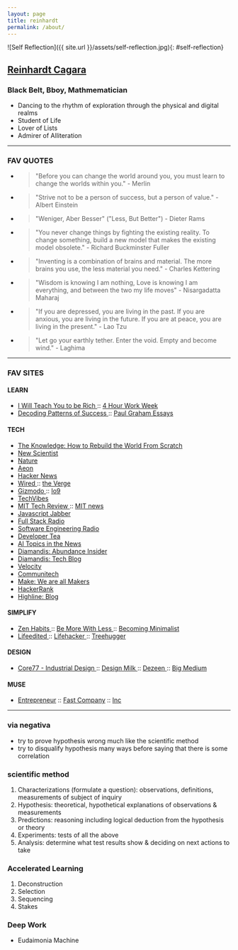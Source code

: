 ```yaml
---
layout: page
title: reinhardt
permalink: /about/
---
```


![Self Reflection]({{ site.url }}/assets/self-reflection.jpg){: #self-reflection}

<!-- ![My Image]({{ site.url }}/assets/ReinhardtCagara.jpg){: #profile-pic} -->

## <a href="https://www.dropbox.com/s/8edipfuhuxvkek8/Reinhardt%20Cagara.pdf?dl=0">Reinhardt Cagara</a>

### Black Belt, Bboy, Mathmematician
- Dancing to the rhythm of exploration through the physical and digital realms
- Student of Life
- Lover of Lists
- Admirer of Alliteration

---------

### FAV QUOTES

- > "Before you can change the world around you, you must learn to change the worlds within you." - Merlin
- > "Strive not to be a person of success, but a person of value." - Albert Einstein
- > "Weniger, Aber Besser" ("Less, But Better") - Dieter Rams

- > "You never change things by fighting the existing reality. To change something, build a new model that makes the existing model obsolete." - Richard Buckminster Fuller
- > "Inventing is a combination of brains and material. The more brains you use, the less material you need." - Charles Kettering

- > "Wisdom is knowing I am nothing, Love is knowing I am everything, and between the two my life moves" - Nisargadatta Maharaj
- > "If you are depressed, you are living in the past. If you are anxious, you are living in the future. If you are at peace, you are living in the present." - Lao Tzu
- > "Let go your earthly tether. Enter the void. Empty and become wind." - Laghima
---------

### FAV SITES

#### LEARN
- <a href="http://www.iwillteachyoutoberich.com/blog/"> I Will Teach You to be Rich </a> :: <a href="http://fourhourworkweek.com/blog/"> 4 Hour Work Week </a>
- <a href="http://calnewport.com/blog/"> Decoding Patterns of Success </a> :: <a href="http://www.paulgraham.com/articles.html"> Paul Graham Essays </a>

#### TECH
- <a href="http://the-knowledge.org/en-gb/"> The Knowledge: How to Rebuild the World From Scratch </a>
- <a href="https://www.newscientist.com/"> New Scientist </a>
- <a href="http://www.nature.com/"> Nature </a>
- <a href="https://aeon.co/"> Aeon </a>
- <a href="https://news.ycombinator.com/"> Hacker News </a>
- <a href="http://www.wired.com/"> Wired </a> :: <a href="http://www.theverge.com/"> the Verge </a>
- <a href="http://www.gizmodo.com/"> Gizmodo </a> :: <a href="http://www.io9.com/"> Io9 </a>
- <a href="http://www.techvibes.com/global"> TechVibes </a>
- <a href="http://www.technologyreview.com/"> MIT Tech Review </a> :: <a href="http://news.mit.edu/"> MIT news </a>
- <a href="https://devchat.tv/js-jabber">Javascript Jabber</a>
- <a href="http://www.fullstackradio.com/">Full Stack Radio</a>
- <a href="http://www.se-radio.net/">Software Engineering Radio</a>
- <a href="https://developertea.com/">Developer Tea</a>
- <a href="http://aitopics.org/news">AI Topics in the News</a>
- <a href="http://diamandis.com/abundance-insider">Diamandis: Abundance Insider</a>
- <a href="http://diamandis.com/tech-blog">Diamandis: Tech Blog</a>
- <a href="http://velocity.uwaterloo.ca/">Velocity</a>
- <a href="http://news.communitech.ca/">Communitech</a>
- <a href="http://makezine.com/">Make: We are all Makers</a>
- <a href="https://www.hackerrank.com/domains">HackerRank</a>
- <a href="http://highline.vc/blog">Highline: Blog</a>


#### SIMPLIFY
- <a href="http://www.zenhabits.net/"> Zen Habits </a> :: <a href="http://www.bemorewithless.com/"> Be More With Less </a> :: <a href="http://www.becomingminimalist.com/"> Becoming Minimalist </a>
- <a href="http://www.lifeedited.com/"> Lifeedited </a> :: <a href="http://www.lifehacker.com/"> Lifehacker </a> :: <a href="http://www.treehugger.com/"> Treehugger </a>

#### DESIGN
- <a href="http://www.core77.com/"> Core77 - Industrial Design </a> :: <a href="http://www.design-milk.com/"> Design Milk </a> :: <a href="http://www.dezeen.com/"> Dezeen </a> :: <a href="https://www.bigmedium.com/"> Big Medium </a>

#### MUSE
- <a href= "http://www.entrepreneur.com/">Entrepreneur</a> :: <a href="http://www.fastcompany.com/">Fast Company</a> :: <a href="http://www.inc.com/">Inc</a>

---
### via negativa
- try to prove hypothesis wrong much like the scientific method
- try to disqualify hypothesis many ways before saying that there is some correlation

### scientific method
1. Characterizations (formulate a question): observations, definitions, measurements of subject of inquiry
2. Hypothesis: theoretical, hypothetical explanations of observations & measurements
3. Predictions: reasoning including logical deduction from the hypothesis or theory
4. Experiments: tests of all the above
5. Analysis: determine what test results show & deciding on next actions to take

### Accelerated Learning
1. Deconstruction
2. Selection
3. Sequencing
4. Stakes

### Deep Work
- Eudaimonia Machine
